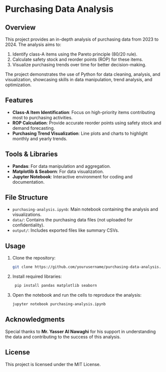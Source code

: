 # Purchasing Data Analysis  

## Overview  
This project provides an in-depth analysis of purchasing data from 2023 to 2024. The analysis aims to:  
1. Identify class-A items using the Pareto principle (80/20 rule).  
2. Calculate safety stock and reorder points (ROP) for these items.  
3. Visualize purchasing trends over time for better decision-making.  

The project demonstrates the use of Python for data cleaning, analysis, and visualization, showcasing skills in data manipulation, trend analysis, and optimization.  

## Features  
- **Class-A Item Identification**: Focus on high-priority items contributing most to purchasing activities.  
- **ROP Calculation**: Provide accurate reorder points using safety stock and demand forecasting.  
- **Purchasing Trend Visualization**: Line plots and charts to highlight monthly and yearly trends.  

## Tools & Libraries  
- **Pandas**: For data manipulation and aggregation.  
- **Matplotlib & Seaborn**: For data visualization.  
- **Jupyter Notebook**: Interactive environment for coding and documentation.  

## File Structure  
- `purchasing-analysis.ipynb`: Main notebook containing the analysis and visualizations.  
- `data/`: Contains the purchasing data files (not uploaded for confidentiality).  
- `output/`: Includes exported files like summary CSVs.  

## Usage  
1. Clone the repository:  
   ```bash  
   git clone https://github.com/yourusername/purchasing-data-analysis.git

2. Install required libraries:  
   ```bash  
    pip install pandas matplotlib seaborn
   
3. Open the notebook and run the cells to reproduce the analysis:  
   ```bash  
   jupyter notebook purchasing-analysis.ipynb  


## Acknowledgments
Special thanks to **Mr. Yasser Al Nawaghi** for his support in understanding the data and contributing to the success of this analysis.

## License
This project is licensed under the MIT License.
